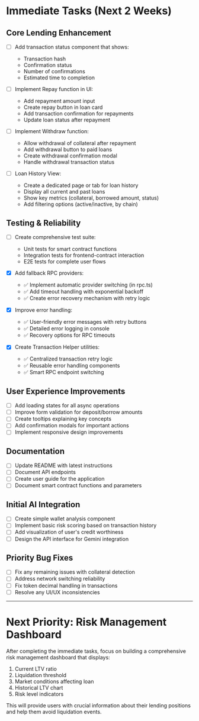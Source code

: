 # Immediate Tasks (Next 2 Weeks)

## Core Lending Enhancement

- [ ] Add transaction status component that shows:
  - Transaction hash
  - Confirmation status
  - Number of confirmations
  - Estimated time to completion

- [ ] Implement Repay function in UI:
  - Add repayment amount input
  - Create repay button in loan card
  - Add transaction confirmation for repayments
  - Update loan status after repayment

- [ ] Implement Withdraw function:
  - Allow withdrawal of collateral after repayment
  - Add withdrawal button to paid loans
  - Create withdrawal confirmation modal
  - Handle withdrawal transaction status

- [ ] Loan History View:
  - Create a dedicated page or tab for loan history
  - Display all current and past loans
  - Show key metrics (collateral, borrowed amount, status)
  - Add filtering options (active/inactive, by chain)

## Testing & Reliability

- [ ] Create comprehensive test suite:
  - Unit tests for smart contract functions
  - Integration tests for frontend-contract interaction
  - E2E tests for complete user flows

- [x] Add fallback RPC providers:
  - ✅ Implement automatic provider switching (in rpc.ts)
  - ✅ Add timeout handling with exponential backoff
  - ✅ Create error recovery mechanism with retry logic

- [x] Improve error handling:
  - ✅ User-friendly error messages with retry buttons
  - ✅ Detailed error logging in console
  - ✅ Recovery options for RPC timeouts

- [x] Create Transaction Helper utilities:
  - ✅ Centralized transaction retry logic
  - ✅ Reusable error handling components
  - ✅ Smart RPC endpoint switching

## User Experience Improvements

- [ ] Add loading states for all async operations
- [ ] Improve form validation for deposit/borrow amounts
- [ ] Create tooltips explaining key concepts
- [ ] Add confirmation modals for important actions
- [ ] Implement responsive design improvements

## Documentation

- [ ] Update README with latest instructions
- [ ] Document API endpoints
- [ ] Create user guide for the application
- [ ] Document smart contract functions and parameters

## Initial AI Integration

- [ ] Create simple wallet analysis component
- [ ] Implement basic risk scoring based on transaction history
- [ ] Add visualization of user's credit worthiness
- [ ] Design the API interface for Gemini integration

## Priority Bug Fixes

- [ ] Fix any remaining issues with collateral detection
- [ ] Address network switching reliability
- [ ] Fix token decimal handling in transactions
- [ ] Resolve any UI/UX inconsistencies

---

# Next Priority: Risk Management Dashboard

After completing the immediate tasks, focus on building a comprehensive risk management dashboard that displays:

1. Current LTV ratio
2. Liquidation threshold
3. Market conditions affecting loan
4. Historical LTV chart
5. Risk level indicators

This will provide users with crucial information about their lending positions and help them avoid liquidation events.
